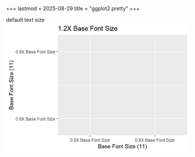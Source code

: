 +++
lastmod = 2025-08-29
title = "ggplot2 pretty"
+++

default text size
![alt text](demo-default-text-sizes-1.png)
